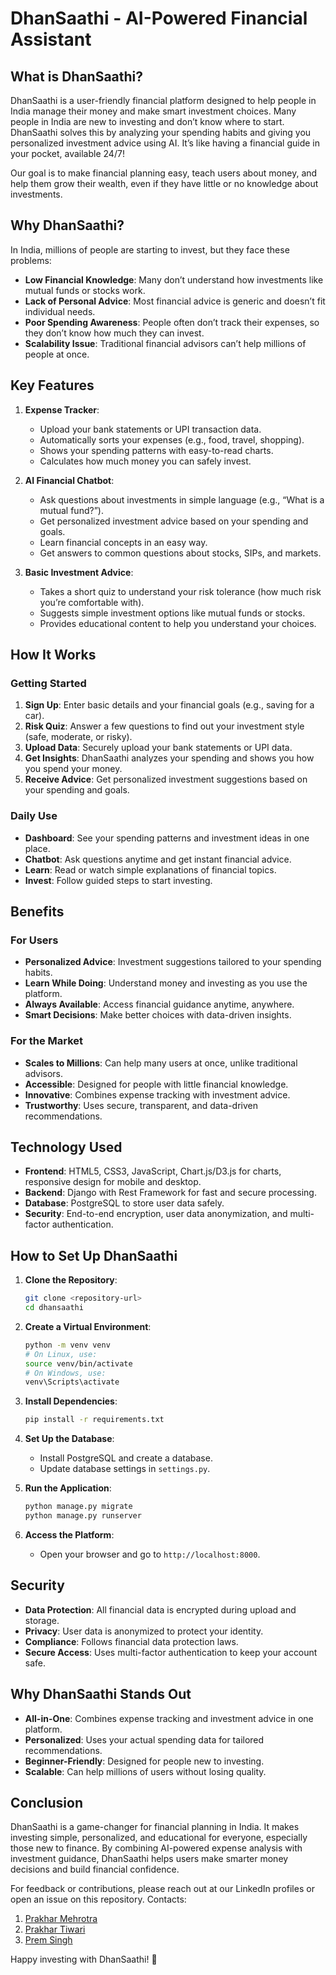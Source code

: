 # DhanSaathi - AI-Powered Financial Assistant

## What is DhanSaathi?

DhanSaathi is a user-friendly financial platform designed to help people in India manage their money and make smart investment choices. Many people in India are new to investing and don’t know where to start. DhanSaathi solves this by analyzing your spending habits and giving you personalized investment advice using AI. It’s like having a financial guide in your pocket, available 24/7!

Our goal is to make financial planning easy, teach users about money, and help them grow their wealth, even if they have little or no knowledge about investments.

## Why DhanSaathi?

In India, millions of people are starting to invest, but they face these problems:
- **Low Financial Knowledge**: Many don’t understand how investments like mutual funds or stocks work.
- **Lack of Personal Advice**: Most financial advice is generic and doesn’t fit individual needs.
- **Poor Spending Awareness**: People often don’t track their expenses, so they don’t know how much they can invest.
- **Scalability Issue**: Traditional financial advisors can’t help millions of people at once.

## Key Features
1. **Expense Tracker**:
   - Upload your bank statements or UPI transaction data.
   - Automatically sorts your expenses (e.g., food, travel, shopping).
   - Shows your spending patterns with easy-to-read charts.
   - Calculates how much money you can safely invest.

2. **AI Financial Chatbot**:
   - Ask questions about investments in simple language (e.g., “What is a mutual fund?”).
   - Get personalized investment advice based on your spending and goals.
   - Learn financial concepts in an easy way.
   - Get answers to common questions about stocks, SIPs, and markets.

3. **Basic Investment Advice**:
   - Takes a short quiz to understand your risk tolerance (how much risk you’re comfortable with).
   - Suggests simple investment options like mutual funds or stocks.
   - Provides educational content to help you understand your choices.

## How It Works

### Getting Started
1. **Sign Up**: Enter basic details and your financial goals (e.g., saving for a car).
2. **Risk Quiz**: Answer a few questions to find out your investment style (safe, moderate, or risky).
3. **Upload Data**: Securely upload your bank statements or UPI data.
4. **Get Insights**: DhanSaathi analyzes your spending and shows you how you spend your money.
5. **Receive Advice**: Get personalized investment suggestions based on your spending and goals.

### Daily Use
- **Dashboard**: See your spending patterns and investment ideas in one place.
- **Chatbot**: Ask questions anytime and get instant financial advice.
- **Learn**: Read or watch simple explanations of financial topics.
- **Invest**: Follow guided steps to start investing.

## Benefits

### For Users
- **Personalized Advice**: Investment suggestions tailored to your spending habits.
- **Learn While Doing**: Understand money and investing as you use the platform.
- **Always Available**: Access financial guidance anytime, anywhere.
- **Smart Decisions**: Make better choices with data-driven insights.

### For the Market
- **Scales to Millions**: Can help many users at once, unlike traditional advisors.
- **Accessible**: Designed for people with little financial knowledge.
- **Innovative**: Combines expense tracking with investment advice.
- **Trustworthy**: Uses secure, transparent, and data-driven recommendations.

## Technology Used

- **Frontend**: HTML5, CSS3, JavaScript, Chart.js/D3.js for charts, responsive design for mobile and desktop.
- **Backend**: Django with Rest Framework for fast and secure processing.
- **Database**: PostgreSQL to store user data safely.
- **Security**: End-to-end encryption, user data anonymization, and multi-factor authentication.

## How to Set Up DhanSaathi

1. **Clone the Repository**:
   ```bash
   git clone <repository-url>
   cd dhansaathi
   ```

2. **Create a Virtual Environment**:
   ```bash
   python -m venv venv
   # On Linux, use:
   source venv/bin/activate
   # On Windows, use:
   venv\Scripts\activate
   ```

3. **Install Dependencies**:
   ```bash
   pip install -r requirements.txt
   ```

4. **Set Up the Database**:
   - Install PostgreSQL and create a database.
   - Update database settings in `settings.py`.

5. **Run the Application**:
   ```bash
   python manage.py migrate
   python manage.py runserver
   ```

6. **Access the Platform**:
   - Open your browser and go to `http://localhost:8000`.

## Security

- **Data Protection**: All financial data is encrypted during upload and storage.
- **Privacy**: User data is anonymized to protect your identity.
- **Compliance**: Follows financial data protection laws.
- **Secure Access**: Uses multi-factor authentication to keep your account safe.

## Why DhanSaathi Stands Out

- **All-in-One**: Combines expense tracking and investment advice in one platform.
- **Personalized**: Uses your actual spending data for tailored recommendations.
- **Beginner-Friendly**: Designed for people new to investing.
- **Scalable**: Can help millions of users without losing quality.

## Conclusion

DhanSaathi is a game-changer for financial planning in India. It makes investing simple, personalized, and educational for everyone, especially those new to finance. By combining AI-powered expense analysis with investment guidance, DhanSaathi helps users make smarter money decisions and build financial confidence.

For feedback or contributions, please reach out at our LinkedIn profiles or open an issue on this repository.
Contacts:
1. [Prakhar Mehrotra](https://www.linkedin.com/in/prakhar-mehrotra03/)
2. [Prakhar Tiwari](https://www.linkedin.com/in/prakhar-tiwari-8461942b9/)
3. [Prem Singh](https://www.linkedin.com/in/prem-singh-88662130a/)

Happy investing with DhanSaathi! 🚀
